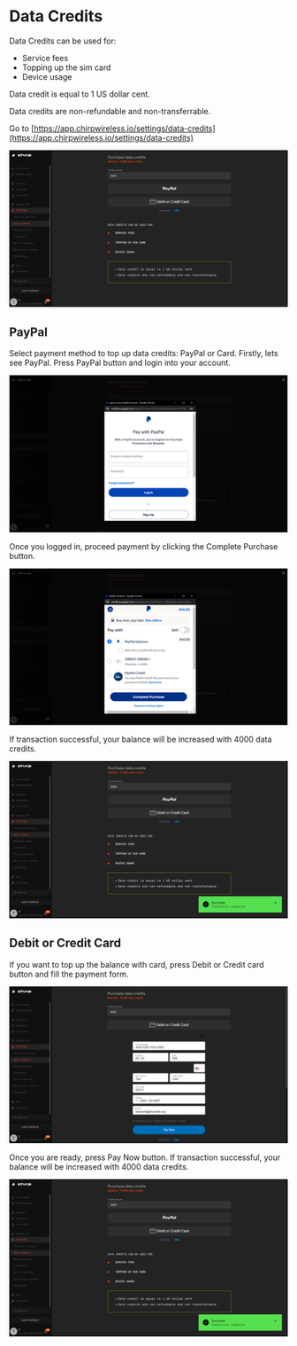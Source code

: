 # Data Credits

Data Credits can be used for:

* Service fees
* Topping up the sim card
* Device usage

Data credit is equal to 1 US dollar cent.

Data credits are non-refundable and non-transferrable.

Go to [https://app.chirpwireless.io/settings/data-credits](https://app.chirpwireless.io/settings/data-credits)

![](../.gitbook/assets/data_credits_1.png)

## PayPal

Select payment method to top up data credits: PayPal or Card. Firstly, lets see PayPal. Press PayPal button and login into your account.

![](../.gitbook/assets/data_credits_2.png)

Once you logged in, proceed payment by clicking the Complete Purchase button.

![](../.gitbook/assets/data_credits_3.png)

If transaction successful, your balance will be increased with 4000 data credits.

![](../.gitbook/assets/data_credits_4.png)

## Debit or Credit Card

If you want to top up the balance with card, press Debit or Credit card button and fill the payment form.

![](../.gitbook/assets/data_credits_5.png)

Once you are ready, press Pay Now button. If transaction successful, your balance will be increased with 4000 data credits.

![](../.gitbook/assets/data_credits_6.png)
